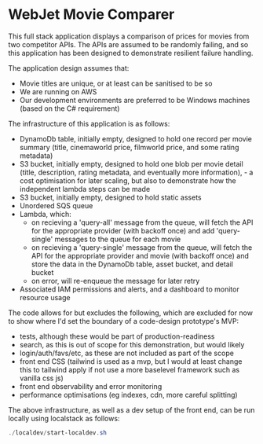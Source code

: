 # WebJet Movie Comparer

This full stack application displays a comparison of prices for movies from two competitor APIs. The APIs are assumed to be randomly failing, and so this application has been designed to demonstrate resilient failure handling.

The application design assumes that:

- Movie titles are unique, or at least can be sanitised to be so
- We are running on AWS
- Our development environments are preferred to be Windows machines (based on the C# requirement)

The infrastructure of this application is as follows:

- DynamoDb table, initially empty, designed to hold one record per movie summary (title, cinemaworld price, filmworld price, and some rating metadata)
- S3 bucket, initially empty, designed to hold one blob per movie detail (title, description, rating metadata, and eventually more information), - a cost optimisation for later scaling, but also to demonstrate how the independent lambda steps can be made
- S3 bucket, initially empty, designed to hold static assets
- Unordered SQS queue
- Lambda, which:
  - on recieving a 'query-all' message from the queue, will fetch the API for the appropriate provider (with backoff once) and add 'query-single' messages to the queue for each movie
  - on recieving a 'query-single' message from the queue, will fetch the API for the appropriate provider and movie (with backoff once) and store the data in the DynamoDb table, asset bucket, and detail bucket
  - on error, will re-enqueue the message for later retry
- Associated IAM permissions and alerts, and a dashboard to monitor resource usage

The code allows for but excludes the following, which are excluded for now to show where I'd set the boundary of a code-design prototype's MVP:

- tests, although these would be part of production-readiness
- search, as this is out of scope for this demonstration, but would likely
- login/auth/favs/etc, as these are not included as part of the scope
- front end CSS (tailwind is used as a mvp, but I would at least change this to tailwind apply if not use a more baselevel framework such as vanilla css js)
- front end observability and error monitoring
- performance optimisations (eg indexes, cdn, more careful splitting)

The above infrastructure, as well as a dev setup of the front end, can be run locally using localstack as follows:

```powershell
./localdev/start-localdev.sh
```
